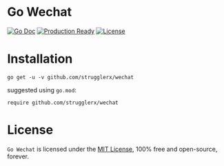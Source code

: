# Go Wechat

[![Go Doc](https://godoc.org/github.com/strugglerx/wechat?status.svg)](https://godoc.org/github.com/strugglerx/wechat)
[![Production Ready](https://img.shields.io/badge/production-ready-blue.svg)](https://github.com/strugglerx/wechat)
[![License](https://img.shields.io/github/license/strugglerx/wechat.svg?style=flat)](https://github.com/strugglerx/wechat)

# Installation
```
go get -u -v github.com/strugglerx/wechat
```
suggested using `go.mod`:
```
require github.com/strugglerx/wechat
```

# License

`Go Wechat` is licensed under the [MIT License](LICENSE), 100% free and open-source, forever.
